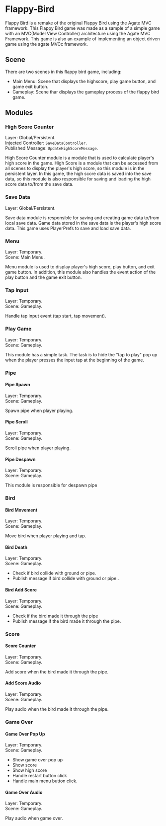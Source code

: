 # Flappy-Bird
Flappy Bird is a remake of the original Flappy Bird using the Agate MVC framework. This Flappy Bird game was made as a sample of a simple game with an MVC(Model View Controller) architecture using the Agate MVC Framework. This game is also an example of implementing an object driven game using the agate MVCc framework.

## Scene
There are two scenes in this flappy bird game, including:
- Main Menu: Scene that displays the highscore, play game button, and game exit button.
- Gameplay: Scene thar displays the gameplay process of the flappy bird game.

## Modules
### High Score Counter
Layer: Global/Persistent.<br/>
Injected Controller: ```SaveDataController```.<br/>
Published Message: ```UpdateHighScoreMessage```.<br/>

High Score Counter module is a module that is used to calculate player's high score in the game. High Score is a module that can be accessed from all scenes to display the player's high score, so this module is in the persistent layer. In this game, the high score data is saved into the save data, so this module is also responsible for saving and loading the high score data to/from the save data.<br/>

### Save Data
Layer: Global/Persistent.<br/>

Save data module is responsible for saving and creating game data to/from local save data. Game data stored in the save data is the player's high score data. 
This game uses PlayerPrefs to save and load save data.<br/>

### Menu
Layer: Temporary.<br/>
Scene: Main Menu.<br/>

Menu module is used to display player's high score,  play button, and exit game button. In addition, this module also handles the event action of the play button and the game exit button.<br/>

### Tap Input
Layer: Temporary.<br/>
Scene: Gameplay.<br/>

Handle tap input event (tap start, tap movement).<br/>

### Play Game
Layer: Temporary.<br/>
Scene: Gameplay.<br/>

This module has a simple task. The task is to hide the "tap to play" pop up when the player presses the input tap at the beginning of the game.<br/>

### Pipe
#### Pipe Spawn
Layer: Temporary.<br/>
Scene: Gameplay.<br/>

Spawn pipe when player playing.<br/>

#### Pipe Scroll
Layer: Temporary.<br/>
Scene: Gameplay.<br/>

Scroll pipe when player playing.<br/>

#### Pipe Despawn
Layer: Temporary.<br/>
Scene: Gameplay.<br/>

This module is responsible for despawn pipe<br/>

### Bird
#### Bird Movement
Layer: Temporary.<br/>
Scene: Gameplay.<br/>

Move bird when player playing and tap.<br/>

#### Bird Death
Layer: Temporary.<br/>
Scene: Gameplay.<br/>

- Check if bird collide with ground or pipe.
- Publish message if bird collide with ground or pipe..<br/>

#### Bird Add Score
Layer: Temporary.<br/>
Scene: Gameplay.<br/>

- Check if the bird made it through the pipe
- Publish message if the bird made it through the pipe.<br/>

### Score
#### Score Counter
Layer: Temporary.<br/>
Scene: Gameplay.<br/>

Add score when the bird made it through the pipe.<br/>

#### Add Score Audio
Layer: Temporary.<br/>
Scene: Gameplay.<br/>

Play audio when the bird made it through the pipe.<br/>

### Game Over
#### Game Over Pop Up
Layer: Temporary.<br/>
Scene: Gameplay.<br/>

- Show game over pop up
- Show score
- Show high score
- Handle restart button click
- Handle main menu button click.<br/>

#### Game Over Audio
Layer: Temporary.<br/>
Scene: Gameplay.<br/>

Play audio when game over.<br/>
